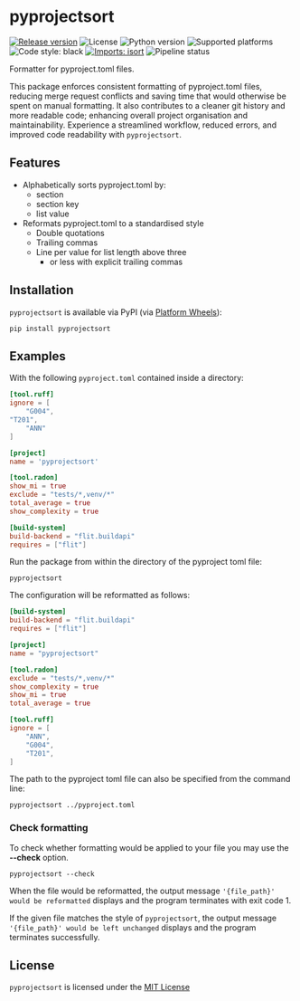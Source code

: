 # pyprojectsort

[![Release version](https://badge.fury.io/py/pyprojectsort.svg)](https://pypi.org/project/pyprojectsort/)
![License](https://img.shields.io/badge/license-MIT-blue)
![Python version](https://img.shields.io/badge/python-3.10-blue)
![Supported platforms](https://img.shields.io/badge/platforms-macOS%20%7C%20Windows%20%7C%20Linux-green)
![Code style: black](https://img.shields.io/badge/code%20style-black-000000.svg)
[![Imports: isort](https://img.shields.io/badge/%20imports-isort-%231674b1?style=flat&labelColor=ef8336)](https://pycqa.github.io/isort/)
![Pipeline status](https://github.com/kieran-ryan/python-package-template/actions/workflows/main.yml/badge.svg)

Formatter for pyproject.toml files.

This package enforces consistent formatting of pyproject.toml files, reducing merge request conflicts and saving time that would otherwise be spent on manual formatting. It also contributes to a cleaner git history and more readable code; enhancing overall project organisation and maintainability. Experience a streamlined workflow, reduced errors, and improved code readability with `pyprojectsort`.

## Features

- Alphabetically sorts pyproject.toml by:
  - section
  - section key
  - list value
- Reformats pyproject.toml to a standardised style
  - Double quotations
  - Trailing commas
  - Line per value for list length above three
    - or less with explicit trailing commas

## Installation

`pyprojectsort` is available via PyPI (via [Platform Wheels](https://packaging.python.org/guides/distributing-packages-using-setuptools/#platform-wheels)):

```console
pip install pyprojectsort
```

## Examples

With the following `pyproject.toml` contained inside a directory:

```toml
[tool.ruff]
ignore = [
    "G004",
"T201",
    "ANN"
]

[project]
name = 'pyprojectsort'

[tool.radon]
show_mi = true
exclude = "tests/*,venv/*"
total_average = true
show_complexity = true

[build-system]
build-backend = "flit.buildapi"
requires = ["flit"]
```

Run the package from within the directory of the pyproject toml file:

```console
pyprojectsort
```

The configuration will be reformatted as follows:

```toml
[build-system]
build-backend = "flit.buildapi"
requires = ["flit"]

[project]
name = "pyprojectsort"

[tool.radon]
exclude = "tests/*,venv/*"
show_complexity = true
show_mi = true
total_average = true

[tool.ruff]
ignore = [
    "ANN",
    "G004",
    "T201",
]
```

The path to the pyproject toml file can also be specified from the command line:

```console
pyprojectsort ../pyproject.toml
```

### Check formatting

To check whether formatting would be applied to your file you may use the **--check** option.

```console
pyprojectsort --check
```

When the file would be reformatted, the output message `'{file_path}' would be reformatted` displays and the program terminates with exit code 1.

If the given file matches the style of `pyprojectsort`, the output message `'{file_path}' would be left unchanged` displays and the program terminates successfully.

## License

`pyprojectsort` is licensed under the [MIT License](https://opensource.org/licenses/MIT)
